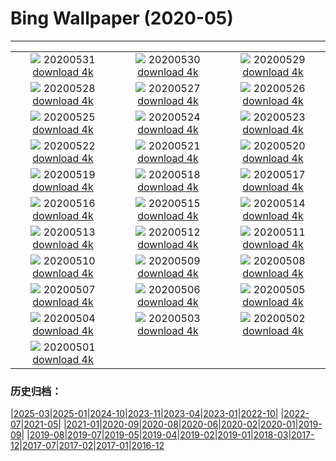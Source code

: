 # Bing Wallpaper (2020-05)
**************
| | | |
| :----: | :----: | :----: |
| ![](https://www.bing.com/th?id=OHR.WolfPup_EN-US2607981923_1920x1080.jpg) 20200531 [download 4k](https://www.bing.com/th?id=OHR.WolfPup_EN-US2607981923_UHD.jpg) | ![](https://www.bing.com/th?id=OHR.SantaCruzRiver_EN-US2549480300_1920x1080.jpg) 20200530 [download 4k](https://www.bing.com/th?id=OHR.SantaCruzRiver_EN-US2549480300_UHD.jpg) | ![](https://www.bing.com/th?id=OHR.MarleyBeach_EN-US2494809879_1920x1080.jpg) 20200529 [download 4k](https://www.bing.com/th?id=OHR.MarleyBeach_EN-US2494809879_UHD.jpg) |
| ![](https://www.bing.com/th?id=OHR.OldManWhiskers_EN-US2440561174_1920x1080.jpg) 20200528 [download 4k](https://www.bing.com/th?id=OHR.OldManWhiskers_EN-US2440561174_UHD.jpg) | ![](https://www.bing.com/th?id=OHR.EvergladesShowers_EN-US2388821919_1920x1080.jpg) 20200527 [download 4k](https://www.bing.com/th?id=OHR.EvergladesShowers_EN-US2388821919_UHD.jpg) | ![](https://www.bing.com/th?id=OHR.CheetahCubs_EN-US2332035796_1920x1080.jpg) 20200526 [download 4k](https://www.bing.com/th?id=OHR.CheetahCubs_EN-US2332035796_UHD.jpg) |
| ![](https://www.bing.com/th?id=OHR.FreedomWall_EN-US2277219831_1920x1080.jpg) 20200525 [download 4k](https://www.bing.com/th?id=OHR.FreedomWall_EN-US2277219831_UHD.jpg) | ![](https://www.bing.com/th?id=OHR.GreenanMaze_EN-US2220471188_1920x1080.jpg) 20200524 [download 4k](https://www.bing.com/th?id=OHR.GreenanMaze_EN-US2220471188_UHD.jpg) | ![](https://www.bing.com/th?id=OHR.SunSalutation_EN-US2164003866_1920x1080.jpg) 20200523 [download 4k](https://www.bing.com/th?id=OHR.SunSalutation_EN-US2164003866_UHD.jpg) |
| ![](https://www.bing.com/th?id=OHR.ReichenbachFalls_EN-US9352987746_1920x1080.jpg) 20200522 [download 4k](https://www.bing.com/th?id=OHR.ReichenbachFalls_EN-US9352987746_UHD.jpg) | ![](https://www.bing.com/th?id=OHR.JeffHanson_EN-US3686199488_1920x1080.jpg) 20200521 [download 4k](https://www.bing.com/th?id=OHR.JeffHanson_EN-US3686199488_UHD.jpg) | ![](https://www.bing.com/th?id=OHR.LavenderBee_EN-US2922501458_1920x1080.jpg) 20200520 [download 4k](https://www.bing.com/th?id=OHR.LavenderBee_EN-US2922501458_UHD.jpg) |
| ![](https://www.bing.com/th?id=OHR.RoaringFork_EN-US2762183808_1920x1080.jpg) 20200519 [download 4k](https://www.bing.com/th?id=OHR.RoaringFork_EN-US2762183808_UHD.jpg) | ![](https://www.bing.com/th?id=OHR.QatarMuseum_EN-US2624327100_1920x1080.jpg) 20200518 [download 4k](https://www.bing.com/th?id=OHR.QatarMuseum_EN-US2624327100_UHD.jpg) | ![](https://www.bing.com/th?id=OHR.LofotenIslands_EN-US2533248925_1920x1080.jpg) 20200517 [download 4k](https://www.bing.com/th?id=OHR.LofotenIslands_EN-US2533248925_UHD.jpg) |
| ![](https://www.bing.com/th?id=OHR.ArmedForces_EN-US2469522869_1920x1080.jpg) 20200516 [download 4k](https://www.bing.com/th?id=OHR.ArmedForces_EN-US2469522869_UHD.jpg) | ![](https://www.bing.com/th?id=OHR.NorthRimOpens_EN-US8744833658_1920x1080.jpg) 20200515 [download 4k](https://www.bing.com/th?id=OHR.NorthRimOpens_EN-US8744833658_UHD.jpg) | ![](https://www.bing.com/th?id=OHR.BaliRiceHarvest_EN-US2268300291_1920x1080.jpg) 20200514 [download 4k](https://www.bing.com/th?id=OHR.BaliRiceHarvest_EN-US2268300291_UHD.jpg) |
| ![](https://www.bing.com/th?id=OHR.MooseWatching_EN-US2214823502_1920x1080.jpg) 20200513 [download 4k](https://www.bing.com/th?id=OHR.MooseWatching_EN-US2214823502_UHD.jpg) | ![](https://www.bing.com/th?id=OHR.FlorenceNightingale_EN-US2120799578_1920x1080.jpg) 20200512 [download 4k](https://www.bing.com/th?id=OHR.FlorenceNightingale_EN-US2120799578_UHD.jpg) | ![](https://www.bing.com/th?id=OHR.OldPatriarchTree_EN-US1608150295_1920x1080.jpg) 20200511 [download 4k](https://www.bing.com/th?id=OHR.OldPatriarchTree_EN-US1608150295_UHD.jpg) |
| ![](https://www.bing.com/th?id=OHR.ZebraMom_EN-US1905224456_1920x1080.jpg) 20200510 [download 4k](https://www.bing.com/th?id=OHR.ZebraMom_EN-US1905224456_UHD.jpg) | ![](https://www.bing.com/th?id=OHR.BarnOwlMigration_EN-US1831112399_1920x1080.jpg) 20200509 [download 4k](https://www.bing.com/th?id=OHR.BarnOwlMigration_EN-US1831112399_UHD.jpg) | ![](https://www.bing.com/th?id=OHR.ChampsVEDay_EN-US3938798120_1920x1080.jpg) 20200508 [download 4k](https://www.bing.com/th?id=OHR.ChampsVEDay_EN-US3938798120_UHD.jpg) |
| ![](https://www.bing.com/th?id=OHR.WildflowerWeek_EN-US0188713175_1920x1080.jpg) 20200507 [download 4k](https://www.bing.com/th?id=OHR.WildflowerWeek_EN-US0188713175_UHD.jpg) | ![](https://www.bing.com/th?id=OHR.SiegeofCusco_EN-US6660036620_1920x1080.jpg) 20200506 [download 4k](https://www.bing.com/th?id=OHR.SiegeofCusco_EN-US6660036620_UHD.jpg) | ![](https://www.bing.com/th?id=OHR.CordovanCourts_EN-US4311661710_1920x1080.jpg) 20200505 [download 4k](https://www.bing.com/th?id=OHR.CordovanCourts_EN-US4311661710_UHD.jpg) |
| ![](https://www.bing.com/th?id=OHR.LastJedi_EN-US6415775481_1920x1080.jpg) 20200504 [download 4k](https://www.bing.com/th?id=OHR.LastJedi_EN-US6415775481_UHD.jpg) | ![](https://www.bing.com/th?id=OHR.LaughingOwl_EN-US6301340149_1920x1080.jpg) 20200503 [download 4k](https://www.bing.com/th?id=OHR.LaughingOwl_EN-US6301340149_UHD.jpg) | ![](https://www.bing.com/th?id=OHR.KasbahRoses_EN-US6066255132_1920x1080.jpg) 20200502 [download 4k](https://www.bing.com/th?id=OHR.KasbahRoses_EN-US6066255132_UHD.jpg) |
| ![](https://www.bing.com/th?id=OHR.KubotaGarden_EN-US5986864816_1920x1080.jpg) 20200501 [download 4k](https://www.bing.com/th?id=OHR.KubotaGarden_EN-US5986864816_UHD.jpg) |  |  |

### 历史归档：

|[2025-03](bing/2025-03/2025-03.md)|[2025-01](bing/2025-01/2025-01.md)|[2024-10](bing/2024-10/2024-10.md)|[2023-11](bing/2023-11/2023-11.md)|[2023-04](bing/2023-04/2023-04.md)|[2023-01](bing/2023-01/2023-01.md)|[2022-10](bing/2022-10/2022-10.md)|
|[2022-07](bing/2022-07/2022-07.md)|[2021-05](bing/2021-05/2021-05.md)|
|[2021-01](bing/2021-01/2021-01.md)|[2020-09](bing/2020-09/2020-09.md)|[2020-08](bing/2020-08/2020-08.md)|[2020-06](bing/2020-06/2020-06.md)|[2020-02](bing/2020-02/2020-02.md)|[2020-01](bing/2020-01/2020-01.md)|[2019-09](bing/2019-09/2019-09.md)|
|[2019-08](bing/2019-08/2019-08.md)|[2019-07](bing/2019-07/2019-07.md)|[2019-05](bing/2019-05/2019-05.md)|[2019-04](bing/2019-04/2019-04.md)|[2019-02](bing/2019-02/2019-02.md)|[2019-01](bing/2019-01/2019-01.md)|[2018-03](bing/2018-03/2018-03.md)|[2017-12](bing/2017-12/2017-12.md)|[2017-07](bing/2017-07/2017-07.md)|[2017-02](bing/2017-02/2017-02.md)|[2017-01](bing/2017-01/2017-01.md)|[2016-12](bing/2016-12/2016-12.md)